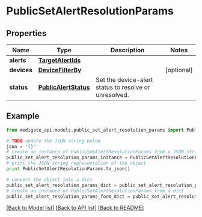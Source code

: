# PublicSetAlertResolutionParams


## Properties
Name | Type | Description | Notes
------------ | ------------- | ------------- | -------------
**alerts** | [**TargetAlertIds**](TargetAlertIds.md) |  | 
**devices** | [**DeviceFilterBy**](DeviceFilterBy.md) |  | [optional] 
**status** | [**PublicAlertStatus**](PublicAlertStatus.md) | Set the device-alert status to resolve or unresolved. | 

## Example

```python
from medigate_api.models.public_set_alert_resolution_params import PublicSetAlertResolutionParams

# TODO update the JSON string below
json = "{}"
# create an instance of PublicSetAlertResolutionParams from a JSON string
public_set_alert_resolution_params_instance = PublicSetAlertResolutionParams.from_json(json)
# print the JSON string representation of the object
print PublicSetAlertResolutionParams.to_json()

# convert the object into a dict
public_set_alert_resolution_params_dict = public_set_alert_resolution_params_instance.to_dict()
# create an instance of PublicSetAlertResolutionParams from a dict
public_set_alert_resolution_params_form_dict = public_set_alert_resolution_params.from_dict(public_set_alert_resolution_params_dict)
```
[[Back to Model list]](../README.md#documentation-for-models) [[Back to API list]](../README.md#documentation-for-api-endpoints) [[Back to README]](../README.md)


